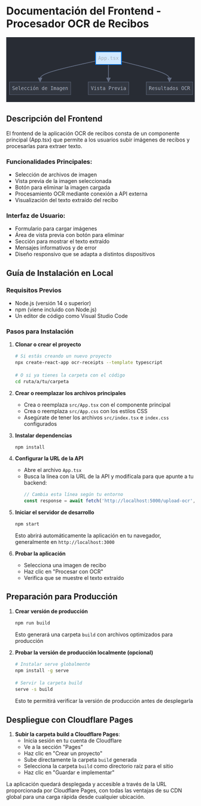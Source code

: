 # Documentación del Frontend - Procesador OCR de Recibos
![alt text](<Captura desde 2025-04-24 22-52-32.png>)

## Descripción del Frontend

El frontend de la aplicación OCR de recibos consta de un componente principal (App.tsx) que permite a los usuarios subir imágenes de recibos y procesarlas para extraer texto.

### Funcionalidades Principales:
- Selección de archivos de imagen
- Vista previa de la imagen seleccionada
- Botón para eliminar la imagen cargada
- Procesamiento OCR mediante conexión a API externa
- Visualización del texto extraído del recibo

### Interfaz de Usuario:
- Formulario para cargar imágenes
- Área de vista previa con botón para eliminar
- Sección para mostrar el texto extraído
- Mensajes informativos y de error
- Diseño responsivo que se adapta a distintos dispositivos

## Guía de Instalación en Local

### Requisitos Previos
- Node.js (versión 14 o superior)
- npm (viene incluido con Node.js)
- Un editor de código como Visual Studio Code

### Pasos para Instalación

1. **Clonar o crear el proyecto**
   ```bash
   # Si estás creando un nuevo proyecto
   npx create-react-app ocr-receipts --template typescript
   
   # O si ya tienes la carpeta con el código
   cd ruta/a/tu/carpeta
   ```

2. **Crear o reemplazar los archivos principales**
   - Crea o reemplaza `src/App.tsx` con el componente principal
   - Crea o reemplaza `src/App.css` con los estilos CSS
   - Asegúrate de tener los archivos `src/index.tsx` e `index.css` configurados

3. **Instalar dependencias**
   ```bash
   npm install
   ```

4. **Configurar la URL de la API**
   - Abre el archivo `App.tsx`
   - Busca la línea con la URL de la API y modifícala para que apunte a tu backend:
     ```typescript
     // Cambia esta línea según tu entorno
     const response = await fetch('http://localhost:5000/upload-ocr', {
     ```

5. **Iniciar el servidor de desarrollo**
   ```bash
   npm start
   ```
   Esto abrirá automáticamente la aplicación en tu navegador, generalmente en `http://localhost:3000`

6. **Probar la aplicación**
   - Selecciona una imagen de recibo
   - Haz clic en "Procesar con OCR"
   - Verifica que se muestre el texto extraído

## Preparación para Producción

1. **Crear versión de producción**
   ```bash
   npm run build
   ```
   Esto generará una carpeta `build` con archivos optimizados para producción

2. **Probar la versión de producción localmente (opcional)**
   ```bash
   # Instalar serve globalmente
   npm install -g serve
   
   # Servir la carpeta build
   serve -s build
   ```
   Esto te permitirá verificar la versión de producción antes de desplegarla

## Despliegue con Cloudflare Pages

1. **Subir la carpeta build a Cloudflare Pages**:
   - Inicia sesión en tu cuenta de Cloudflare
   - Ve a la sección "Pages"
   - Haz clic en "Crear un proyecto"
   - Sube directamente la carpeta `build` generada
   - Selecciona la carpeta `build` como directorio raíz para el sitio
   - Haz clic en "Guardar e implementar"

La aplicación quedará desplegada y accesible a través de la URL proporcionada por Cloudflare Pages, con todas las ventajas de su CDN global para una carga rápida desde cualquier ubicación.